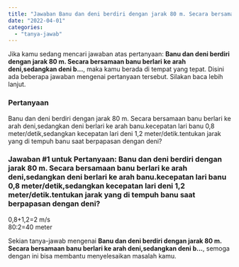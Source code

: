 ```yaml
---
title: "Jawaban Banu dan deni berdiri dengan jarak 80 m. Secara bersamaan banu berlari ke arah deni,sedangkan deni b..."
date: "2022-04-01"
categories: 
  - "tanya-jawab"
---
```


Jika kamu sedang mencari jawaban atas pertanyaan: **Banu dan deni berdiri dengan jarak 80 m. Secara bersamaan banu berlari ke arah deni,sedangkan deni b...**, maka kamu berada di tempat yang tepat. Disini ada beberapa jawaban mengenai pertanyaan tersebut. Silakan baca lebih lanjut.

### Pertanyaan

Banu dan deni berdiri dengan jarak 80 m. Secara bersamaan banu berlari ke arah deni,sedangkan deni berlari ke arah banu.kecepatan lari banu 0,8 meter/detik,sedangkan kecepatan lari deni 1,2 meter/detik.tentukan jarak yang di tempuh banu saat berpapasan dengan deni?

### Jawaban #1 untuk Pertanyaan: Banu dan deni berdiri dengan jarak 80 m. Secara bersamaan banu berlari ke arah deni,sedangkan deni berlari ke arah banu.kecepatan lari banu 0,8 meter/detik,sedangkan kecepatan lari deni 1,2 meter/detik.tentukan jarak yang di tempuh banu saat berpapasan dengan deni?

0,8+1,2=2 m/s  
80:2=40 meter

Sekian tanya-jawab mengenai **Banu dan deni berdiri dengan jarak 80 m. Secara bersamaan banu berlari ke arah deni,sedangkan deni b...**, semoga dengan ini bisa membantu menyelesaikan masalah kamu.
